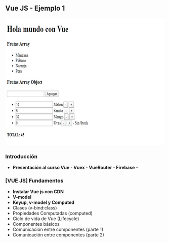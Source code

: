 ## Vue JS - Ejemplo 1

<img src="img-app-01.jpg" height="400">


### Introducción
- **Presentación al curso Vue - Vuex - VueRouter - Firebase**
–
### [VUE JS] Fundamentos
- **Instalar Vue js con CDN**
- **V-model**
- **Keyup, v-model y Computed**
- Clases (v-bind:class)
- Propiedades Computadas (computed)
- Ciclo de vida de Vue (Lifecycle)
- Componentes básicos
- Comunicación entre componentes (parte 1)
- Comunicación entre componentes (parte 2)
